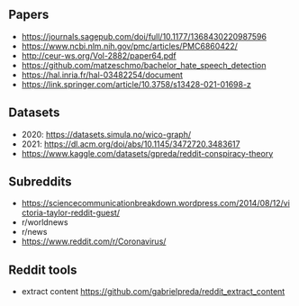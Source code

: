 ## Papers ##

* https://journals.sagepub.com/doi/full/10.1177/1368430220987596
* https://www.ncbi.nlm.nih.gov/pmc/articles/PMC6860422/
* http://ceur-ws.org/Vol-2882/paper64.pdf
* https://github.com/matzeschmo/bachelor_hate_speech_detection
* https://hal.inria.fr/hal-03482254/document
* https://link.springer.com/article/10.3758/s13428-021-01698-z

## Datasets ##
* 2020: https://datasets.simula.no/wico-graph/
* 2021: https://dl.acm.org/doi/abs/10.1145/3472720.3483617
* https://www.kaggle.com/datasets/gpreda/reddit-conspiracy-theory


## Subreddits ##
* https://sciencecommunicationbreakdown.wordpress.com/2014/08/12/victoria-taylor-reddit-guest/
* r/worldnews
* r/news
* https://www.reddit.com/r/Coronavirus/

## Reddit tools
* extract content https://github.com/gabrielpreda/reddit_extract_content


